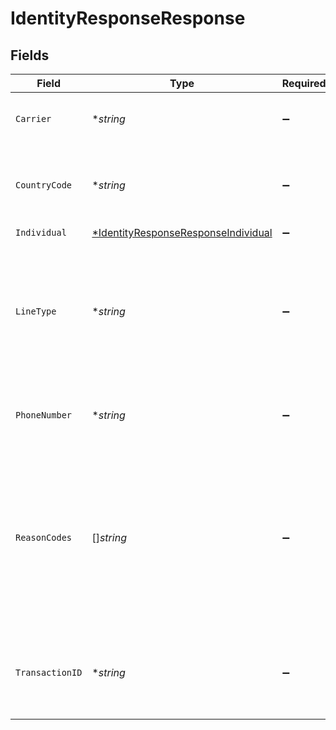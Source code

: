 # IdentityResponseResponse


## Fields

| Field                                                                                                                                      | Type                                                                                                                                       | Required                                                                                                                                   | Description                                                                                                                                | Example                                                                                                                                    |
| ------------------------------------------------------------------------------------------------------------------------------------------ | ------------------------------------------------------------------------------------------------------------------------------------------ | ------------------------------------------------------------------------------------------------------------------------------------------ | ------------------------------------------------------------------------------------------------------------------------------------------ | ------------------------------------------------------------------------------------------------------------------------------------------ |
| `Carrier`                                                                                                                                  | **string*                                                                                                                                  | :heavy_minus_sign:                                                                                                                         | The carrier related to the phone number.                                                                                                   | Verizon                                                                                                                                    |
| `CountryCode`                                                                                                                              | **string*                                                                                                                                  | :heavy_minus_sign:                                                                                                                         | The country code associated with the phone number                                                                                          | US                                                                                                                                         |
| `Individual`                                                                                                                               | [*IdentityResponseResponseIndividual](../../models/shared/identityresponseresponseindividual.md)                                           | :heavy_minus_sign:                                                                                                                         | N/A                                                                                                                                        |                                                                                                                                            |
| `LineType`                                                                                                                                 | **string*                                                                                                                                  | :heavy_minus_sign:                                                                                                                         | Line type associated with the phone number. Possible values are: Mobile, Landline, FixedVoIP, NonFixedVoIP                                 | Mobile                                                                                                                                     |
| `PhoneNumber`                                                                                                                              | **string*                                                                                                                                  | :heavy_minus_sign:                                                                                                                         | The phone number associated with the subscriber.                                                                                           | 13478035027                                                                                                                                |
| `ReasonCodes`                                                                                                                              | []*string*                                                                                                                                 | :heavy_minus_sign:                                                                                                                         | An array of indicators provide additional context about the transaction. See Reason Codes Reference Information for detailed reason codes. |                                                                                                                                            |
| `TransactionID`                                                                                                                            | **string*                                                                                                                                  | :heavy_minus_sign:                                                                                                                         | Unique transaction identifier used to identify the results of the request.                                                                 | 163657716                                                                                                                                  |
